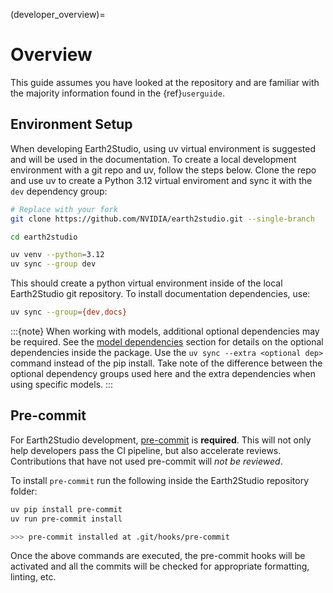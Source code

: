 <!-- markdownlint-disable MD025 -->

(developer_overview)=

# Overview

This guide assumes you have looked at the repository and are familiar with the majority
information found in the {ref}`userguide`.

## Environment Setup

When developing Earth2Studio, using uv virtual environment is suggested and will be used
in the documentation.
To create a local development environment with a git repo and uv, follow the steps
below.
Clone the repo and use uv to create a Python 3.12 virtual enviroment and sync it with
the `dev` dependency group:

```bash
# Replace with your fork
git clone https://github.com/NVIDIA/earth2studio.git --single-branch

cd earth2studio

uv venv --python=3.12
uv sync --group dev
```

This should create a python virtual environment inside of the local Earth2Studio git
repository.
To install documentation dependencies, use:

```bash
uv sync --group={dev,docs}
```

:::{note}
When working with models, additional optional dependencies may be required.
See the [model dependencies](#model_dependencies) section for details on the optional
dependencies inside the package.
Use the `uv sync --extra <optional dep>` command instead of the pip install.
Take note of the difference between the optional dependency groups used here and the
extra dependencies when using specific models.
:::

## Pre-commit

For Earth2Studio development, [pre-commit](https://pre-commit.com/) is **required**.
This will not only help developers pass the CI pipeline, but also accelerate reviews.
Contributions that have not used pre-commit will *not be reviewed*.

To install `pre-commit` run the following inside the Earth2Studio repository folder:

```bash
uv pip install pre-commit
uv run pre-commit install

>>> pre-commit installed at .git/hooks/pre-commit
```

Once the above commands are executed, the pre-commit hooks will be activated and all
the commits will be checked for appropriate formatting, linting, etc.
